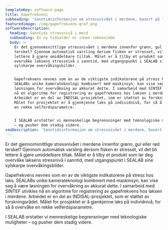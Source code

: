```yaml
---
templateKey: software-page
title: Gapefrekvens
subheading: 'Sanntidsinformasjon om stressnivået i merdene, basert på fiskens gapefrekvens.'
featuredimage: /img/gapefrekvens-graf.png
softwareDescription:
  heading: Sanntids stressnivå i merd
  subheading: En ny tidsalder er innen rekkevidde
  body: >-
    Er det gjennomsnittlige stressnivået i merdene innenfor grønn, gul eller rød
    terskel? Gjennom automatisk varsling dersom fisken er stresset, vil det bli
    lettere å gjøre umiddelbare tiltak. Målet er å tilby et produkt som lar deg
    overvåke laksens stressnivå i sanntid, med utgangspunkt i SEALAB sine
    sylskarpe overvåkingsbilder.


    Gapefrekvens nevnes som en av de viktigste indikatorene på stress hos laks.
    SEALABs unike kamerateknologi kombinert med maskinsyn, kan vise seg å være 
    løsningen for overvåkning av akkurat dette. I samarbeid med SINTEF utvikles
    nå en algoritme for registrering av gapefrekvens hos laksen i merdene.
    Arbeidet er en del av INDISAL-prosjektet, som er støttet av forskningsrådet.
    Målet for prosjektet er å gjenkjenne laks på individnivå, for så å overvåke
    en rekke velferdsparametre.


    I SEALAB erstatter vi menneskelige begrensninger med teknologiske muligheter
    – og pusher dem stadig videre.
seoDescription: 'Sanntidsinformasjon om stressnivået i merdene, basert på fiskens gapefrekvens.'
---
```

Er det gjennomsnittlige stressnivået i merdene innenfor grønn, gul eller rød terskel? Gjennom automatisk varsling dersom fisken er stresset, vil det bli lettere å gjøre umiddelbare tiltak. Målet er å tilby et produkt som lar deg overvåke laksens stressnivå i sanntid, med utgangspunkt i SEALAB sine sylskarpe overvåkingsbilder.


Gapefrekvens nevnes som en av de viktigste indikatorene på stress hos laks. SEALABs unike kamerateknologi kombinert med maskinsyn, kan vise seg å være 
løsningen for overvåkning av akkurat dette. I samarbeid med SINTEF utvikles nå en algoritme for registrering av gapefrekvens hos laksen i merdene. Arbeidet er en del av INDISAL-prosjektet, som er støttet av forskningsrådet. Målet for prosjektet er å gjenkjenne laks på individnivå, for så å overvåke en rekke velferdsparametre.


I SEALAB erstatter vi menneskelige begrensninger med teknologiske muligheter
– og pusher dem stadig videre.

